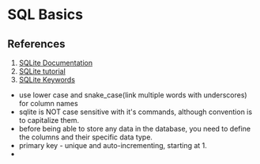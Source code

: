 # SQL Basics

## References

1. [SQLite Documentation](http://www.sqlite.org/docs.html)
2. [SQLite tutorial](http://zetcode.com/db/sqlite/)
3. [SQLite Keywords](https://www.sqlite.org/lang_keywords.html)

  * use lower case and snake_case(link multiple words with underscores) for column names
  * sqlite is NOT case sensitive with it's commands, although convention is to capitalize them.
  * before being able to store any data in the database, you need to define the columns and their specific data type.
  * primary key - unique and auto-incrementing, starting at 1.
  *
